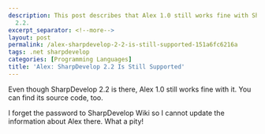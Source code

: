 ```yaml
---
description: This post describes that Alex 1.0 still works fine with SharpDevelop
  2.2.
excerpt_separator: <!--more-->
layout: post
permalink: /alex-sharpdevelop-2-2-is-still-supported-151a6fc6216a
tags: .net sharpdevelop
categories: [Programming Languages]
title: 'Alex: SharpDevelop 2.2 Is Still Supported'
---
```

Even though SharpDevelop 2.2 is there, Alex 1.0 still works fine with it. You can find its source code, too.

I forget the password to SharpDevelop Wiki so I cannot update the information about Alex there. What a pity!
<!--more-->

